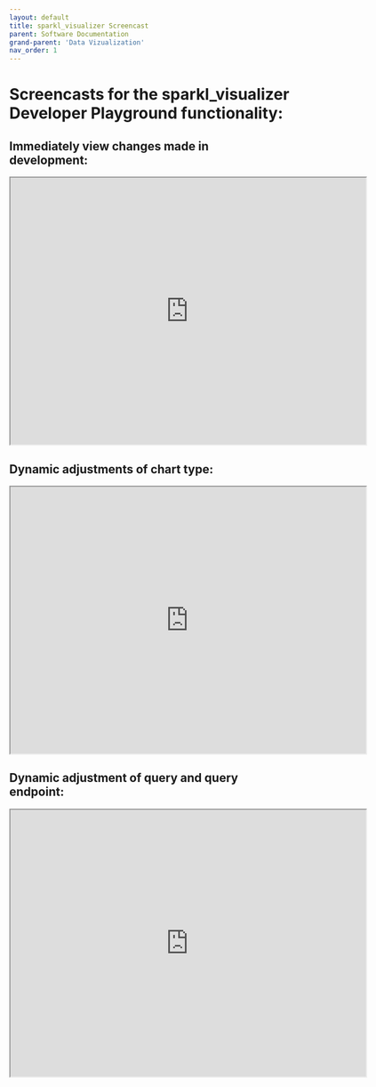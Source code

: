 ```yaml
---
layout: default
title: sparkl_visualizer Screencast
parent: Software Documentation
grand-parent: 'Data Vizualization'
nav_order: 1
---
```

# Screencasts for the sparkl_visualizer Developer Playground functionality: 

## Immediately view changes made in development: 
<iframe src="https://drive.google.com/file/d/174kZc8Jn6eWmUYsJzXSMNmibccFvHXLZ/preview" width="640" height="480"></iframe>

## Dynamic adjustments of chart type: 
<iframe src="https://drive.google.com/file/d/1iNXwcOlq1oqbEIrF82djcyoFj6aiiXtv/preview" width="640" height="480"></iframe>

## Dynamic adjustment of query and query endpoint:
<iframe src="https://drive.google.com/file/d/1w4UEpwuvqSgNBZwY5Rzs79l0x2k7FW9_/preview" width="640" height="480"></iframe>
